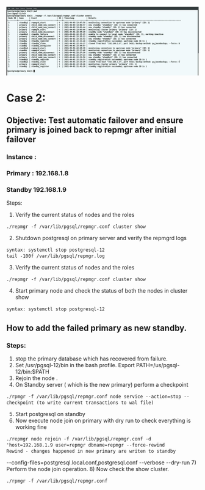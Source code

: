 ![image!](repevents.jpg)

# Case 2:
## Objective: Test automatic failover and ensure primary is joined back to repmgr after initial failover
### Instance : 
### Primary : 192.168.1.8
### Standby 192.168.1.9

Steps:
1)	Verify the current status of nodes and the roles
```
./repmgr -f /var/lib/pgsql/repmgr.conf cluster show
```
2)	Shutdown postgresql on primary server and verify the repmgrd logs
```
syntax: systemctl stop postgresql-12
tail -100f /var/lib/pgsql/repmgr.log
```
3)	Verify the current status of nodes and the roles
```
./repmgr -f /var/lib/pgsql/repmgr.conf cluster show
```
4)	Start primary node and check the status of both the nodes in cluster show
```
syntax: systemctl stop postgresql-12
```

## How to add the failed primary as new standby.
### Steps: 
1)	stop the primary database which has recovered from failure.
2)	Set /usr/pgsql-12/bin in the bash profile.
Export PATH=/us/pgsql-12/bin:$PATH
3)	Rejoin the node .
4)	On Standby server ( which is the new primary) perform a checkpoint
```
./rpmgr -f /var/lib/pgsql/repmgr.conf node service --action=stop --checkpoint (to write current transactions to wal file) 
``` 
5)	Start postgresql on standby
6)	Now execute node join on primary with dry run to check everything is working fine
```
./repmgr node rejoin -f /var/lib/pgsql/repmgr.conf -d 'host=192.168.1.9 user=repmgr dbname=repmgr --force-rewind
Rewind - changes happened in new primary are writen to standby
```
--config-files=postgresql.local.conf,postgresql.conf --verbose --dry-run
7)	Perform the node join operation.
8)	Now check the show cluster.
```
./rpmgr -f /var/lib/pgsql/repmgr.conf
```

 
